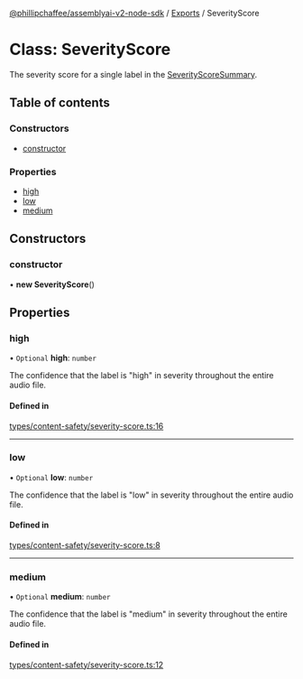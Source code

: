 [@phillipchaffee/assemblyai-v2-node-sdk](../README.md) / [Exports](../modules.md) / SeverityScore

# Class: SeverityScore

The severity score for a single label in the [SeverityScoreSummary](../modules.md#severityscoresummary).

## Table of contents

### Constructors

- [constructor](SeverityScore.md#constructor)

### Properties

- [high](SeverityScore.md#high)
- [low](SeverityScore.md#low)
- [medium](SeverityScore.md#medium)

## Constructors

### constructor

• **new SeverityScore**()

## Properties

### high

• `Optional` **high**: `number`

The confidence that the label is "high" in severity throughout the entire audio file.

#### Defined in

[types/content-safety/severity-score.ts:16](https://github.com/PhillipChaffee/assemblyai-node-sdk/blob/ccb7e39/src/types/content-safety/severity-score.ts#L16)

___

### low

• `Optional` **low**: `number`

The confidence that the label is "low" in severity throughout the entire audio file.

#### Defined in

[types/content-safety/severity-score.ts:8](https://github.com/PhillipChaffee/assemblyai-node-sdk/blob/ccb7e39/src/types/content-safety/severity-score.ts#L8)

___

### medium

• `Optional` **medium**: `number`

The confidence that the label is "medium" in severity throughout the entire audio file.

#### Defined in

[types/content-safety/severity-score.ts:12](https://github.com/PhillipChaffee/assemblyai-node-sdk/blob/ccb7e39/src/types/content-safety/severity-score.ts#L12)
